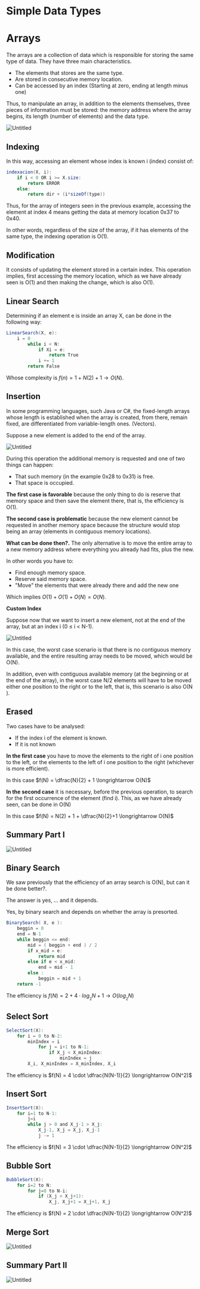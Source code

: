 # Simple Data Types

# Arrays

The arrays are a collection of data which is responsible for storing the same type of data. They have three main characteristics.

- The elements that stores are the same type.
- Are stored in consecutive memory location.
- Can be accessed by an index (Starting at zero, ending at length minus one)

Thus, to manipulate an array, in addition to the elements themselves, three pieces of information must be stored: the memory address where the array begins, its length (number of elements) and the data type.

![Untitled](Simple%20Data%20Types%208c1f86fc993a48279afb1eef28866357/Untitled.png)

## Indexing

In this way, accessing an element whose index is known i (index) consist of:

```csharp
indexacion(X, i):
	if i < 0 OR i >= X.size:
		return ERROR
	else:
		return dir + (i*sizeOf(type))
```

Thus, for the array of integers seen in the previous example, accessing the element at index 4 means getting the data at memory location 0x37 to 0x40.

In other words, regardless of the size of the array, if it has elements of the same type, the indexing operation is O(1).

## Modification

It consists of updating the element stored in a certain index. This operation implies, first accessing the memory location, which as we have already seen is O(1) and then making the change, which is also O(1).

## Linear Search

Determining if an element e is inside an array X, can be done in the following way:

```csharp
LinearSearch(X, e):
	i = 0
		while i < N:
			if Xi = e:
				return True
			i += 1
		return False
```

Whose complexity is $f(n) = 1 + N(2) + 1 \longrightarrow O(N)$.

## Insertion

In some programming languages, such Java or C#, the fixed-length arrays whose length is established when the array is created, from there, remain fixed, are differentiated from variable-length ones. (Vectors).

Suppose a new element is added to the end of the array.

![Untitled](Simple%20Data%20Types%208c1f86fc993a48279afb1eef28866357/Untitled%201.png)

During this operation the additional memory is requested and one of two things can happen:

- That such memory (in the example 0x28 to 0x31) is free.
- That space is occupied.

**The first case is favorable** because the only thing to do is reserve that memory space and then save the element there, that is, the efficiency is O(1).

**The second case is problematic** because the new element cannot be requested in another memory space because the structure would stop being an array (elements in contiguous memory locations).

**What can be done then?.**
The only alternative is to move the entire array to a new memory address where everything you already had fits, plus the new.

In other words you have to:

- Find enough memory space.
- Reserve said memory space.
- "Move" the elements that were already there and add the new one

Which implies $O(1) + O(1) + O(N) = O(N)$.

************************Custom Index************************

Suppose now that we want to insert a new element, not at the end of the array, but at an index i (0 ≤ i < N-1).

![Untitled](Simple%20Data%20Types%208c1f86fc993a48279afb1eef28866357/Untitled%202.png)

In this case, the worst case scenario is that there is no contiguous memory available, and the entire resulting array needs to be moved, which would be O(N).

In addition, even with contiguous available memory (at the beginning or at the end of the array), in the worst case N/2 elements will have to be moved either one position to the right or to the left, that is, this scenario is also O(N ).

## Erased

Two cases have to be analysed:

- If the index i of the element is known.
- If it is not known

**In the first case** you have to move the elements to the right of i one position to the left, or the elements to the left of i one position to the right (whichever is more efficient).

In this case $f(N) = \dfrac{N}{2} + 1 \longrightarrow O(N)$

**In the second case** it is necessary, before the previous operation, to search for the first occurrence of the element (find i). This, as we have already seen, can be done in O(N)

In this case $f(N) = N(2) + 1 + \dfrac{N}{2}+1 \longrightarrow O(N)$

## Summary Part I

![Untitled](Simple%20Data%20Types%208c1f86fc993a48279afb1eef28866357/Untitled%203.png)

## Binary Search

We saw previously that the efficiency of an array search is O(N), but can it be done better?.

The answer is yes, … and it depends.

Yes, by binary search and depends on whether the array is presorted.

```csharp
BinarySearch( X, e ):
	beggin = 0
	end = N-1
	while beggin <= end:
		mid = ( beggin + end ) / 2
		if x_mid = e:
			return mid
		else if e < x_mid:
			end = mid - 1
		else :
			beggin = mid + 1
	return -1
```

The efficiency is $f(N) = 2+4\cdot log_{_2} N + 1 \longrightarrow O(log_{_2} N)$

## Select Sort

```csharp
SelectSort(X):
	for i = 0 to N-2:
		minIndex = i
			for j = i+1 to N-1:
				if X_j < X_minIndex:
					minIndex = j
		X_i, X_minIndex = X_minIndex, X_i
```

The efficiency is $f(N) = 4 \cdot \dfrac{N(N-1)}{2} \longrightarrow O(N^2)$

## Insert Sort

```csharp
InsertSort(X):
	for i=1 to N-1:
		j=i
		while j > 0 and X_j-1 > X_j:
			X_j-1, X_j = X_j, X_j-1
			j -= 1
```

The efficiency is $f(N) = 3 \cdot \dfrac{N(N-1)}{2} \longrightarrow O(N^2)$

## Bubble Sort

```csharp
BubbleSort(X):
	for i=2 to N:
		for j=0 to N-i:
			if (X_j > X_j+1):
				X_j, X_j+1 = X_j+1, X_j
```

The efficiency is $f(N) = 2 \cdot \dfrac{N(N-1)}{2} \longrightarrow O(N^2)$

## Merge Sort

![Untitled](Simple%20Data%20Types%208c1f86fc993a48279afb1eef28866357/Untitled%204.png)

## Summary Part II

![Untitled](Simple%20Data%20Types%208c1f86fc993a48279afb1eef28866357/Untitled%205.png)